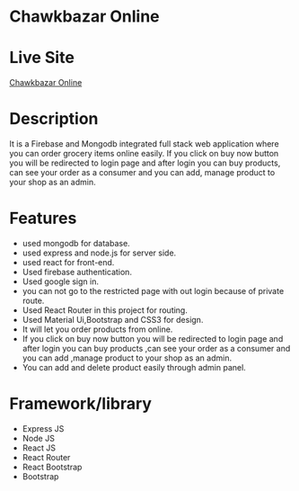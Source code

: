 # Chawkbazar Online

# Live Site
[Chawkbazar Online](https://smart-grocery-shop-ctg-94619.web.app/)

# Description
It is a Firebase and Mongodb integrated full stack web application where you can order grocery items online easily. If you click on buy now button you will be redirected to login page and after login you can buy products, can see your order as a consumer and you can add, manage product to your shop as an admin. 

# Features
- used mongodb for database.
- used express and node.js for server side.
- used react for front-end.
- Used firebase authentication.
- Used google sign in.
- you can not go to the restricted page with out login because of private route.
- Used React Router in this project for routing.
- Used Material Ui,Bootstrap and CSS3 for design.
- It will let you order products from online.
- If you click on buy now button you will be redirected to login page and after login you can buy products ,can see your order as a consumer and you can add ,manage  product to your shop as an admin.
- You can add and delete product easily through admin panel.

# Framework/library
- Express JS
- Node JS
- React JS
- React Router 
- React Bootstrap 
- Bootstrap




